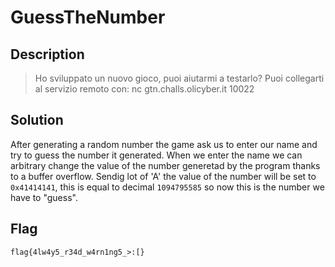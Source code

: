 # GuessTheNumber

## Description
> Ho sviluppato un nuovo gioco, puoi aiutarmi a testarlo?
Puoi collegarti al servizio remoto con:
nc gtn.challs.olicyber.it 10022

## Solution
After generating a random number the game ask us to enter our name and try to guess the number it generated.
When we enter the name we can arbitrary change the value of the number generetad by the program thanks to a buffer overflow.
Sendig lot of 'A' the value of the number will be set to `0x41414141`, this is equal to decimal `1094795585` so now this is the number we have to "guess".

## Flag
`flag{4lw4y5_r34d_w4rn1ng5_>:[}`